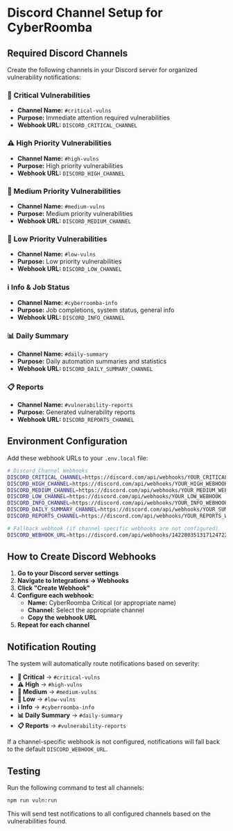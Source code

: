 # Discord Channel Setup for CyberRoomba

## Required Discord Channels

Create the following channels in your Discord server for organized vulnerability notifications:

### 🚨 Critical Vulnerabilities
- **Channel Name:** `#critical-vulns`
- **Purpose:** Immediate attention required vulnerabilities
- **Webhook URL:** `DISCORD_CRITICAL_CHANNEL`

### ⚠️ High Priority Vulnerabilities  
- **Channel Name:** `#high-vulns`
- **Purpose:** High priority vulnerabilities
- **Webhook URL:** `DISCORD_HIGH_CHANNEL`

### 🔶 Medium Priority Vulnerabilities
- **Channel Name:** `#medium-vulns`
- **Purpose:** Medium priority vulnerabilities
- **Webhook URL:** `DISCORD_MEDIUM_CHANNEL`

### 🔸 Low Priority Vulnerabilities
- **Channel Name:** `#low-vulns`
- **Purpose:** Low priority vulnerabilities
- **Webhook URL:** `DISCORD_LOW_CHANNEL`

### ℹ️ Info & Job Status
- **Channel Name:** `#cyberroomba-info`
- **Purpose:** Job completions, system status, general info
- **Webhook URL:** `DISCORD_INFO_CHANNEL`

### 📊 Daily Summary
- **Channel Name:** `#daily-summary`
- **Purpose:** Daily automation summaries and statistics
- **Webhook URL:** `DISCORD_DAILY_SUMMARY_CHANNEL`

### 📋 Reports
- **Channel Name:** `#vulnerability-reports`
- **Purpose:** Generated vulnerability reports
- **Webhook URL:** `DISCORD_REPORTS_CHANNEL`

## Environment Configuration

Add these webhook URLs to your `.env.local` file:

```bash
# Discord Channel Webhooks
DISCORD_CRITICAL_CHANNEL=https://discord.com/api/webhooks/YOUR_CRITICAL_WEBHOOK
DISCORD_HIGH_CHANNEL=https://discord.com/api/webhooks/YOUR_HIGH_WEBHOOK
DISCORD_MEDIUM_CHANNEL=https://discord.com/api/webhooks/YOUR_MEDIUM_WEBHOOK
DISCORD_LOW_CHANNEL=https://discord.com/api/webhooks/YOUR_LOW_WEBHOOK
DISCORD_INFO_CHANNEL=https://discord.com/api/webhooks/YOUR_INFO_WEBHOOK
DISCORD_DAILY_SUMMARY_CHANNEL=https://discord.com/api/webhooks/YOUR_SUMMARY_WEBHOOK
DISCORD_REPORTS_CHANNEL=https://discord.com/api/webhooks/YOUR_REPORTS_WEBHOOK

# Fallback webhook (if channel-specific webhooks are not configured)
DISCORD_WEBHOOK_URL=https://discord.com/api/webhooks/1422803513171247227/BToAMTWZRMtwDyKwnVs-0yLl3ZDXA_b_5JbLYk-euIfJHrUGzspP5JuiRPDcSf39jSNq
```

## How to Create Discord Webhooks

1. **Go to your Discord server settings**
2. **Navigate to Integrations → Webhooks**
3. **Click "Create Webhook"**
4. **Configure each webhook:**
   - **Name:** CyberRoomba Critical (or appropriate name)
   - **Channel:** Select the appropriate channel
   - **Copy the webhook URL**
5. **Repeat for each channel**

## Notification Routing

The system will automatically route notifications based on severity:

- **🚨 Critical** → `#critical-vulns`
- **⚠️ High** → `#high-vulns`  
- **🔶 Medium** → `#medium-vulns`
- **🔸 Low** → `#low-vulns`
- **ℹ️ Info** → `#cyberroomba-info`
- **📊 Daily Summary** → `#daily-summary`
- **📋 Reports** → `#vulnerability-reports`

If a channel-specific webhook is not configured, notifications will fall back to the default `DISCORD_WEBHOOK_URL`.

## Testing

Run the following command to test all channels:

```bash
npm run vuln:run
```

This will send test notifications to all configured channels based on the vulnerabilities found.
